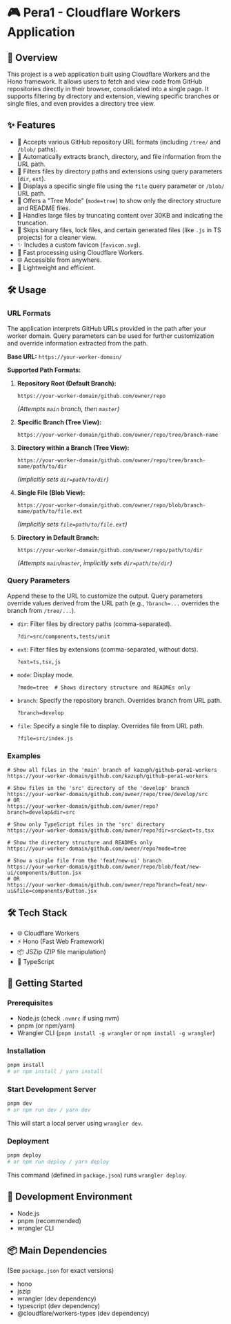 # 🎮 Pera1 - Cloudflare Workers Application

## 📝 Overview
This project is a web application built using Cloudflare Workers and the Hono framework. It allows users to fetch and view code from GitHub repositories directly in their browser, consolidated into a single page. It supports filtering by directory and extension, viewing specific branches or single files, and even provides a directory tree view.

## ✨ Features
- 🔗 Accepts various GitHub repository URL formats (including `/tree/` and `/blob/` paths).
- 🌳 Automatically extracts branch, directory, and file information from the URL path.
- 📂 Filters files by directory paths and extensions using query parameters (`dir`, `ext`).
- 🎯 Displays a specific single file using the `file` query parameter or `/blob/` URL path.
- 🌲 Offers a "Tree Mode" (`mode=tree`) to show only the directory structure and README files.
- 💾 Handles large files by truncating content over 30KB and indicating the truncation.
- 🚫 Skips binary files, lock files, and certain generated files (like `.js` in TS projects) for a cleaner view.
- ✨ Includes a custom favicon (`favicon.svg`).
- 🚀 Fast processing using Cloudflare Workers.
- 🌐 Accessible from anywhere.
- 💨 Lightweight and efficient.

## 🛠 Usage

### URL Formats
The application interprets GitHub URLs provided in the path after your worker domain. Query parameters can be used for further customization and override information extracted from the path.

**Base URL:** `https://your-worker-domain/`

**Supported Path Formats:**

1.  **Repository Root (Default Branch):**
    ```
    https://your-worker-domain/github.com/owner/repo
    ```
    *(Attempts `main` branch, then `master`)*

2.  **Specific Branch (Tree View):**
    ```
    https://your-worker-domain/github.com/owner/repo/tree/branch-name
    ```

3.  **Directory within a Branch (Tree View):**
    ```
    https://your-worker-domain/github.com/owner/repo/tree/branch-name/path/to/dir
    ```
    *(Implicitly sets `dir=path/to/dir`)*

4.  **Single File (Blob View):**
    ```
    https://your-worker-domain/github.com/owner/repo/blob/branch-name/path/to/file.ext
    ```
    *(Implicitly sets `file=path/to/file.ext`)*

5.  **Directory in Default Branch:**
    ```
    https://your-worker-domain/github.com/owner/repo/path/to/dir
    ```
    *(Attempts `main`/`master`, implicitly sets `dir=path/to/dir`)*

### Query Parameters
Append these to the URL to customize the output. Query parameters override values derived from the URL path (e.g., `?branch=...` overrides the branch from `/tree/...`).

-   `dir`: Filter files by directory paths (comma-separated).
    ```
    ?dir=src/components,tests/unit
    ```
-   `ext`: Filter files by extensions (comma-separated, without dots).
    ```
    ?ext=ts,tsx,js
    ```
-   `mode`: Display mode.
    ```
    ?mode=tree  # Shows directory structure and READMEs only
    ```
-   `branch`: Specify the repository branch. Overrides branch from URL path.
    ```
    ?branch=develop
    ```
-   `file`: Specify a single file to display. Overrides file from URL path.
    ```
    ?file=src/index.js
    ```

### Examples

```
# Show all files in the 'main' branch of kazuph/github-pera1-workers
https://your-worker-domain/github.com/kazuph/github-pera1-workers

# Show files in the 'src' directory of the 'develop' branch
https://your-worker-domain/github.com/owner/repo/tree/develop/src
# OR
https://your-worker-domain/github.com/owner/repo?branch=develop&dir=src

# Show only TypeScript files in the 'src' directory
https://your-worker-domain/github.com/owner/repo?dir=src&ext=ts,tsx

# Show the directory structure and READMEs only
https://your-worker-domain/github.com/owner/repo?mode=tree

# Show a single file from the 'feat/new-ui' branch
https://your-worker-domain/github.com/owner/repo/blob/feat/new-ui/components/Button.jsx
# OR
https://your-worker-domain/github.com/owner/repo?branch=feat/new-ui&file=components/Button.jsx
```

## 🛠️ Tech Stack
- 🌐 Cloudflare Workers
- ⚡ Hono (Fast Web Framework)
- 📦 JSZip (ZIP file manipulation)
- 🔧 TypeScript

## 🚀 Getting Started

### Prerequisites
- Node.js (check `.nvmrc` if using nvm)
- pnpm (or npm/yarn)
- Wrangler CLI (`pnpm install -g wrangler` or `npm install -g wrangler`)

### Installation
```bash
pnpm install
# or npm install / yarn install
```

### Start Development Server
```bash
pnpm dev
# or npm run dev / yarn dev
```
This will start a local server using `wrangler dev`.

### Deployment
```bash
pnpm deploy
# or npm run deploy / yarn deploy
```
This command (defined in `package.json`) runs `wrangler deploy`.

## 🔧 Development Environment
- Node.js
- pnpm (recommended)
- wrangler CLI

## 📦 Main Dependencies
(See `package.json` for exact versions)
- hono
- jszip
- wrangler (dev dependency)
- typescript (dev dependency)
- @cloudflare/workers-types (dev dependency)

